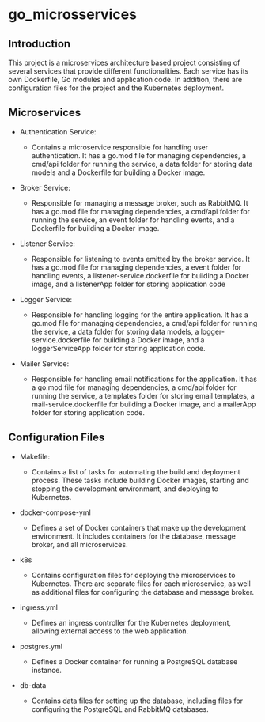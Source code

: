# go_microsservices

## Introduction
This project is a microservices architecture based project consisting of several services that provide different functionalities. Each service has its own Dockerfile, Go modules and application code. In addition, there are configuration files for the project and the Kubernetes deployment.

## Microservices
- Authentication Service:
  - Contains a microservice responsible for handling user authentication. It has a go.mod file for managing dependencies, a cmd/api folder for running the service, a data folder for storing data models and a Dockerfile for building a Docker image.

- Broker Service:
  - Responsible for managing a message broker, such as RabbitMQ. It has a go.mod file for managing dependencies, a cmd/api folder for running the service, an event folder for handling events, and a Dockerfile for building a Docker image.

- Listener Service:
  - Responsible for listening to events emitted by the broker service. It has a go.mod file for managing dependencies, a event folder for handling events, a listener-service.dockerfile for building a Docker image, and a listenerApp folder for storing application code
  
- Logger Service:
  - Responsible for handling logging for the entire application. It has a go.mod file for managing dependencies, a cmd/api folder for running the service, a data folder for storing data models, a logger-service.dockerfile for building a Docker image, and a loggerServiceApp folder for storing application code.

- Mailer Service:
  - Responsible for handling email notifications for the application. It has a go.mod file for managing dependencies, a cmd/api folder for running the service, a templates folder for storing email templates, a mail-service.dockerfile for building a Docker image, and a mailerApp folder for storing application code.

## Configuration Files
- Makefile:
  - Contains a list of tasks for automating the build and deployment process. These tasks include building Docker images, starting and stopping the development environment, and deploying to Kubernetes.

- docker-compose-yml
  - Defines a set of Docker containers that make up the development environment. It includes containers for the database, message broker, and all microservices.

- k8s
  - Contains configuration files for deploying the microservices to Kubernetes. There are separate files for each microservice, as well as additional files for configuring the database and message broker.

- ingress.yml
  - Defines an ingress controller for the Kubernetes deployment, allowing external access to the web application.

- postgres.yml
  - Defines a Docker container for running a PostgreSQL database instance.

- db-data
  - Contains data files for setting up the database, including files for configuring the PostgreSQL and RabbitMQ databases.

